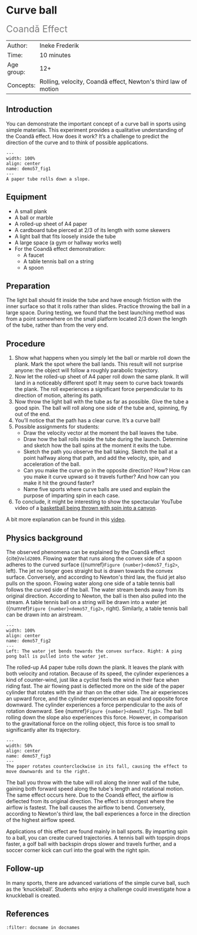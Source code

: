 # Curve ball
<span style="font-size: 25px; color: gray;">Coandă Effect</span> 

<table style="width: 100%; border-collapse: collapse; border: none;">
    <tr style="background-color: var(--background-color);">  
        <td style="text-align: left; padding: 3px; border: none; color: var(--text-color)">Author:</td>
        <td style="text-align: left; padding: 3px; border: none; color: var(--text-color)">Ineke Frederik </td>
    </tr>
    <tr style="background-color: var(--background-color);"> 
        <td style="text-align: left; padding: 3px; border: none; color: var(--text-color)">Time:</td>
        <td style="text-align: left; padding: 3px; border: none; color: var(--text-color)">10 minutes</td>
    </tr>
    <tr style="background-color: var(--background-color);"> 
        <td style="text-align: left; padding: 3px; border: none; color: var(--text-color)">Age group:</td>
        <td style="text-align: left; padding: 3px; border: none; color: var(--text-color)">12+</td>
    </tr>
    <tr style="background-color: var(--background-color);"> 
        <td style="text-align: left; padding: 3px; border: none; color: var(--text-color)">Concepts:</td>
        <td style="text-align: left; padding: 3px; border: none; color: var(--text-color)">Rolling, velocity, Coandă effect, Newton's third law of motion</td>
    </tr>
</table>

## Introduction
You can demonstrate the important concept of a curve ball in sports using simple materials. This experiment provides a qualitative understanding of the Coandă effect. How does it work? It’s a challenge to predict the direction of the curve and to think of possible applications.

```{figure} demo57_figure1whole.jpg
---
width: 100%
align: center
name: demo57_fig1
---
A paper tube rolls down a slope.
```

## Equipment
* A small plank
* A ball or marble
* A rolled-up sheet of A4 paper
* A cardboard tube pierced at 2/3 of its length with some skewers
* A light ball that fits loosely inside the tube
* A large space (a gym or hallway works well)
* For the Coandă effect demonstration: 
    * A faucet
    * A table tennis ball on a string
    * A spoon

## Preparation
The light ball should fit inside the tube and have enough friction with the inner surface so that it rolls rather than slides. Practice throwing the ball in a large space. During testing, we found that the best launching method was from a point somewhere on the small platform located 2/3 down the length of the tube, rather than from the very end.

## Procedure
1. Show what happens when you simply let the ball or marble roll down the plank. Mark the spot where the ball lands. This result will not surprise anyone: the object will follow a roughly parabolic trajectory.
2. Now let the rolled-up sheet of A4 paper roll down the same plank. It will land in a noticeably different spot! It may seem to curve back towards the plank. The roll experiences a significant force perpendicular to its direction of motion, altering its path.
3. Now throw the light ball with the tube as far as possible. Give the tube a good spin. The ball will roll along one side of the tube and, spinning, fly out of the end.
4. You’ll notice that the path has a clear curve. It’s a curve ball!
5. Possible assignments for students:
   * Draw the velocity vector at the moment the ball leaves the tube.
   * Draw how the ball rolls inside the tube during the launch. Determine and sketch how the ball spins at the moment it exits the tube.
   * Sketch the path you observe the ball taking. Sketch the ball at a point halfway along that path, and add the velocity, spin, and acceleration of the ball.
   * Can you make the curve go in the opposite direction? How? How can you make it curve upward so it travels further? And how can you make it hit the ground faster?
   * Name five sports where curve balls are used and explain the purpose of imparting spin in each case.
6. To conclude, it might be interesting to show the spectacular YouTube video of a [basketball being thrown with spin into a canyon](https://www.youtube.com/watch?v=QtP_bh2lMXc).

A bit more explanation can be found in this [video](https://www.youtube.com/watch?v=23f1jvGUWJs).

## Physics background
The observed phenomena can be explained by the Coandă effect {cite}`Veld2009`. Flowing water that runs along the convex side of a spoon adheres to the curved surface ({numref}`Figure {number}<demo57_fig2>`, left). The jet no longer goes straight but is drawn towards the convex surface. Conversely, and according to Newton's third law, the fluid jet also pulls on the spoon. Flowing water along one side of a table tennis ball follows the curved side of the ball. The water stream bends away from its original direction. According to Newton, the ball is then also pulled into the stream. A table tennis ball on a string will be drawn into a water jet ({numref}`Figure {number}<demo57_fig2>`, right). Similarly, a table tennis ball can be drawn into an airstream. 

```{figure} demo57_figure23_together.jpg
---
width: 100%
align: center
name: demo57_fig2
---
Left: The water jet bends towards the convex surface. Right: A ping pong ball is pulled into the water jet.
```

The rolled-up A4 paper tube rolls down the plank. It leaves the plank with both velocity and rotation. Because of its speed, the cylinder experiences a kind of counter-wind, just like a cyclist feels the wind in their face when riding fast. The air flowing past is deflected more on the side of the paper cylinder that rotates with the air than on the other side. The air experiences an upward force, and the cylinder experiences an equal and opposite force downward. The cylinder experiences a force perpendicular to the axis of rotation downward. See {numref}`Figure {number}<demo57_fig3>`. The ball rolling down the slope also experiences this force. However, in comparison to the gravitational force on the rolling object, this force is too small to significantly alter its trajectory.

```{figure} demo57_figures5.png
---
width: 50%
align: center
name: demo57_fig3
---
The paper rotates counterclockwise in its fall, causing the effect to move downwards and to the right.
```

The ball you throw with the tube will roll along the inner wall of the tube, gaining both forward speed along the tube's length and rotational motion. The same effect occurs here. Due to the Coandă effect, the airflow is deflected from its original direction. The effect is strongest where the airflow is fastest. The ball causes the airflow to bend. Conversely, according to Newton's third law, the ball experiences a force in the direction of the highest airflow speed.

Applications of this effect are found mainly in ball sports. By imparting spin to a ball, you can create curved trajectories. A tennis ball with topspin drops faster, a golf ball with backspin drops slower and travels further, and a soccer corner kick can curl into the goal with the right spin.

## Follow-up
In many sports, there are advanced variations of the simple curve ball, such as the ‘knuckleball’. Students who enjoy a challenge could investigate how a knuckleball is created.

## References
```{bibliography}
:filter: docname in docnames
```